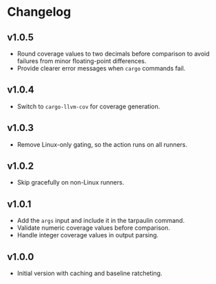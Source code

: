# Changelog

## v1.0.5

- Round coverage values to two decimals before comparison to avoid failures from
  minor floating-point differences.
- Provide clearer error messages when `cargo` commands fail.

## v1.0.4

- Switch to `cargo-llvm-cov` for coverage generation.

## v1.0.3

- Remove Linux-only gating, so the action runs on all runners.

## v1.0.2

- Skip gracefully on non-Linux runners.

## v1.0.1
- Add the `args` input and include it in the tarpaulin command.
- Validate numeric coverage values before comparison.
- Handle integer coverage values in output parsing.

## v1.0.0

- Initial version with caching and baseline ratcheting.

